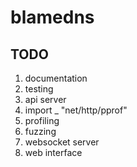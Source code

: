 # blamedns

## TODO

1. documentation
1. testing
1. api server
1. import _ "net/http/pprof"
1. profiling
1. fuzzing
1. websocket server
1. web interface
